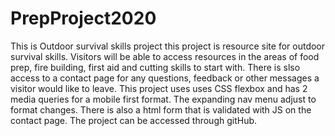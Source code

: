 # PrepProject2020
This is Outdoor survival skills project
this project is resource site for outdoor survival skills. Visitors will be able to access resources in the areas of food prep, fire building, first aid and cutting skills to start with. There is slso access to a contact page for any questions, feedback or other messages a visitor would like to leave. 
This project uses uses CSS flexbox and has 2 media queries for a mobile first format. The expanding nav menu adjust to format changes. There is also a html form that is validated with JS on the contact page. 
The project can be accessed through gitHub. 

